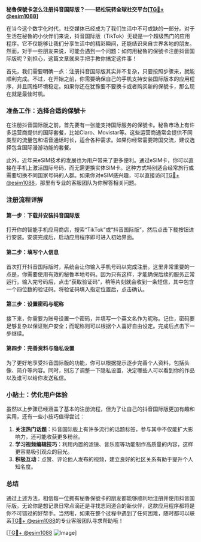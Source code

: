 **秘魯保號卡怎么注册抖音国际版？——轻松玩转全球社交平台[[TG💪+ @esim1088](https://t.me/s/esim1088)]**

在当今这个数字化时代，社交媒体已经成为了我们生活中不可或缺的一部分。对于生活在秘魯的小伙伴们来说，抖音国际版（TikTok）无疑是一个超级热门的应用程序。它不仅能够让我们分享生活中的精彩瞬间，还能结识来自世界各地的朋友。然而，对于一些朋友来说，可能会遇到一个问题：如何用秘魯的保號卡注册抖音国际版呢？别担心，这篇文章就来手把手教你搞定这件事！

首先，我们需要明确一点：注册抖音国际版其实并不复杂，只要按照步骤来，就能顺利完成。不过，在开始之前，你需要确保自己的手机支持安装国际版本的应用程序，并且网络环境稳定。如果你还在犹豫要不要换卡或者购买新的保號卡，那么现在就是最佳时机。

### 准备工作：选择合适的保號卡

在注册抖音国际版之前，首先要有一张能支持国际服务的保號卡。秘魯市场上有许多运营商提供的国际套餐，比如Claro、Movistar等。这些运营商通常会提供不同类型的流量包和语音通话时长，适合各种需求。如果你经常需要跨国交流，建议选择包含国际漫游功能的套餐。

此外，近年来eSIM技术的发展也为用户带来了更多便利。通过eSIM卡，你可以直接在手机上激活国际号码，而无需更换实体SIM卡。这种方式特别适合经常旅行或需要切换不同国家号码的人群。如果你对eSIM感兴趣，可以直接访问[TG💪+ @esim1088](https://t.me/s/esim1088)，那里有专业的客服团队为你解答相关问题。

### 注册流程详解

#### 第一步：下载并安装抖音国际版

打开你的智能手机应用商店，搜索“TikTok”或“抖音国际版”，然后点击下载按钮进行安装。安装完成后，启动应用程序即可进入初始界面。

#### 第二步：填写个人信息

首次打开抖音国际版时，系统会让你输入手机号码以完成注册。这里非常重要的一点是，你需要使用有效的秘魯本地号码。因为只有这样，才能确保后续的服务正常运行。输入完号码后，点击“获取验证码”，稍等片刻就会收到一条短信，其中包含一个四位数的验证码。将验证码填入指定位置后，点击确认。

#### 第三步：设置密码与昵称

接下来，你需要为账号设置一个密码，并填写一个英文名作为昵称。记住，密码要足够复杂以保证账户安全；而昵称则可以根据个人喜好自由设定。完成后点击下一步继续。

#### 第四步：完善资料与隐私设置

为了更好地享受抖音国际版的功能，你可以根据提示逐步完善个人资料，包括头像、简介等内容。同时，别忘了调整一下隐私设置，决定哪些人可以看到你的作品以及谁可以给你发送私信。

### 小贴士：优化用户体验

虽然以上步骤已经涵盖了基本的注册流程，但为了让自己的抖音国际版更加有趣和实用，还有一些小技巧值得尝试：

1. **关注热门话题**：抖音国际版上有许多流行的话题标签，参与其中不仅能扩大影响力，还可能收获更多粉丝。
2. **学习视频编辑技巧**：利用内置的滤镜、音乐库等功能制作高质量的内容，这样更容易吸引观众的目光。
3. **积极互动**：点赞、评论他人发布的视频，建立良好的社区关系有助于提升个人知名度。

### 总结

通过上述方法，相信每一位拥有秘魯保號卡的朋友都能够顺利地注册并使用抖音国际版。无论你是想记录日常点滴还是寻找志同道合的新伙伴，这款应用程序都将是你不可错过的好帮手。当然啦，如果在整个过程中遇到了任何困难，随时都可以联系[TG💪+ @esim1088](https://t.me/s/esim1088)的专业客服团队寻求帮助哦！

[[TG💪+ @esim1088](https://t.me/s/esim1088) ![Image](https://i.postimg.cc/4NQfJmqS/Snipaste-2025-05-13-00-14-12.png)]